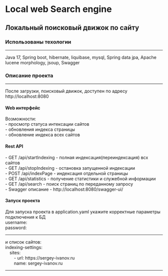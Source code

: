 <h1>Local web Search engine</h1>
<h2>Локальный поисковый движок по сайту </h2>
<h3>Использованы техологии</h3>
<hr/>
Java 17, Spring boot, hibernate, liquibase, mysql, Spring data jpa, Apache lucene morphology, jsoup, Swagger

<h3>Описание проекта</h3>
<hr/>
После загрузки, поисковый движок, доступен по адресу http://localhost:8080
<h4>Web интерфейс</h4>
Возможности:<br>
- просмотр статуса интексации сайтов<br>
- обновления индекса страницы<br>
- обновление индекса всех сайтов<br>
<h4>Rest API</h4>
- GET /api/startIndexing - полная индексация(переиндексация) всх сайтов<br>
- GET /api/stopIndexing - остановка запущенной индексации<br>
- POST /api/indexPage - индексация отдельной страницы<br>
- GET /api/statistics -  получение статистики и служебной информации<br>
- GET /api/search - поиск страниц по переданному запросу<br>
- Swagger описание -  http://localhost:8080/swagger-ui/
<h4>Запуск проекта</h4>
Для запуска проекта в application.yaml укажите корректные параметры подключения к БД <br>
username:<br>
password:<br>
<hr/>
и список сайтов:<br>
indexing-settings:<br>
&emsp;sites:<br>
&emsp;&emsp;- url: https://sergey-ivanov.ru<br>
&emsp;&emsp;name: sergey-ivanov.ru<br>
<hr/>


